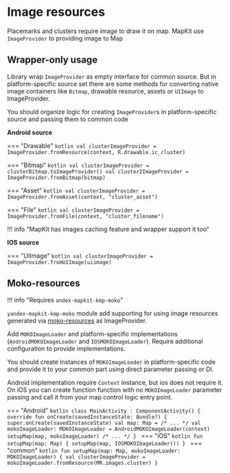 # Image resources

Placemarks and clusters require image to draw it on map. MapKit use `ImageProvider` to providing
image to Map

## Wrapper-only usage

Library wrap `ImageProvider` as empty interface for common source. But in platform-specific source
set there are some methods for converting native image containers like `Bitmap`, drawable resource,
assets or `UIImage` to ImageProvider.

You should organize logic for creating `ImageProvider`s in platform-specific source and passing 
them to common code

**Android source**

=== "Drawable"
    ```kotlin
    val clusterImageProvider = ImageProvider.fromResource(context, R.drawable.ic_cluster)
    ```

=== "Bitmap"
    ```kotlin
    val clusterImageProvider = clusterBitmap.toImageProvider()
    val cluster2ImageProvider = ImageProvider.fromBitmap(bitmap)
    ```

=== "Asset"
    ```kotlin
    val clusterImageProvider = ImageProvider.fromAsset(context, "cluster_asset")
    ```

=== "File"
    ```kotlin
    val clusterImageProvider = ImageProvider.fromFile(context, "cluster_filename")
    ```

!!! info "MapKit has images caching feature and wrapper support it too"

**IOS source**

=== "UIImage"
    ```kotlin
    val clusterImageProvider = ImageProvider.fromUIImage(uiimage)
    ```

## Moko-resources

!!! info "Requires `andex-mapkit-kmp-moko`"

`yandex-mapkit-kmp-moko` module add supporting for using image resources generated
via [moko-resources](https://github.com/icerockdev/moko-resources) as ImageProvider.

Add `MOKOImageLoader` and platform-specific implementations (`AndroidMOKOImageLoader`
and `IOSMOKOImageLoader`). Require additional configuration to provide implementations.

You should create instances of `MOKOImageLoader` in platform-specific code and provide it to your 
common part using direct parameter passing or DI. 

Android implementation require `Context` instance, but ios does not require it. On iOS you can 
create function function with no `MOKOImageLoader` parameter passing and call it from your map 
control logic entry point.

=== "Android"
    ```kotlin
    class MainActivity : ComponentActivity() {
        override fun onCreate(savedInstanceState: Bundle?) {
            super.onCreate(savedInstanceState)
            val map: Map = /* ... */
            val mokoImageLoader: MOKOImageLoader = AndroidMOKOImageLoader(context)
            setupMap(map, mokoImageLoader)
            /* ... */
        }
    ```
=== "iOS"
    ```kotlin
    fun setupMap(map: Map) {
        setupMap(map, IOSMOKOImageLoader())
    }
    ```
=== "common"
    ```kotlin
    fun setupMap(map: Map, mokoImageLoader: MOKOImageLoader) {
        val clusterImageProvider = mokoImageLoader.fromResource(MR.images.cluster)
    }
    ```